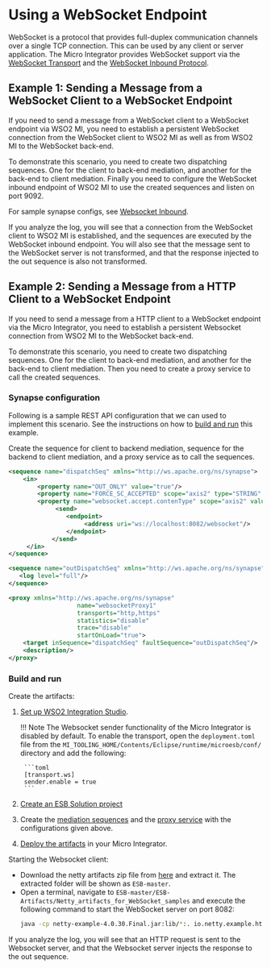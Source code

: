 # Using a WebSocket Endpoint

WebSocket is a protocol that provides full-duplex communication channels over a single TCP connection. This can be used by any client or server application. The Micro Integrator provides WebSocket support via the [WebSocket Transport](../../../../setup/transport_configurations/configuring-transports/#configuring-the-websocket-transport) and the [WebSocket Inbound Protocol](../../inbound_endpoint_examples/inbound-endpoint-secured-websocket).

## Example 1: Sending a Message from a WebSocket Client to a WebSocket Endpoint

If you need to send a message from a WebSocket client to a WebSocket
endpoint via WSO2 MI, you need to establish a
persistent WebSocket connection from the WebSocket client to WSO2 MI as well as from WSO2 MI to the
WebSocket back-end.

To demonstrate this scenario, you need to create two dispatching
sequences. One for the client to back-end mediation, and another for the
back-end to client mediation. Finally you need to configure the
WebSocket inbound endpoint of WSO2 MI to use the
created sequences and listen on port 9092.

For sample synapse configs, see [Websocket Inbound](../../inbound_endpoint_examples/inbound-endpoint-secured-websocket).

If you analyze the log, you will see that a connection from the
WebSocket client to WSO2 MI is established, and the
sequences are executed by the WebSocket inbound endpoint. You will also
see that the message sent to the WebSocket server is not transformed,
and that the response injected to the out sequence is also not
transformed.

## Example 2: Sending a Message from a HTTP Client to a WebSocket Endpoint

If you need to send a message from a HTTP client to a WebSocket endpoint
via the Micro Integrator, you need to establish
a persistent Websocket connection from WSO2 MI to the
WebSocket back-end.

To demonstrate this scenario, you need to create two dispatching
sequences. One for the client to back-end mediation, and another for the
back-end to client mediation. Then you need to create a proxy service to
call the created sequences.

### Synapse configuration
Following is a sample REST API configuration that we can used to implement this scenario. See the instructions on how to [build and run](#build-and-run) this example.

Create the sequence for client to backend mediation, sequence for the backend to client mediation, and a proxy service as to call the sequences.

```xml tab='Sequence (Backend Mediation)'
<sequence name="dispatchSeq" xmlns="http://ws.apache.org/ns/synapse">
    <in>
        <property name="OUT_ONLY" value="true"/>
        <property name="FORCE_SC_ACCEPTED" scope="axis2" type="STRING" value="true"/>
        <property name="websocket.accept.contenType" scope="axis2" value="application/json"/>
             <send>
                <endpoint>
                     <address uri="ws://localhost:8082/websocket"/>
                </endpoint>
            </send>
     </in>
</sequence>
```

```xml tab='Sequence (Backend to Client Mediation)'
<sequence name="outDispatchSeq" xmlns="http://ws.apache.org/ns/synapse">
   <log level="full"/>
</sequence>
```

```xml tab='Sequence (Proxy Service)'
<proxy xmlns="http://ws.apache.org/ns/synapse"
                   name="websocketProxy1"
                   transports="http,https"
                   statistics="disable"
                   trace="disable"
                   startOnLoad="true">
    <target inSequence="dispatchSeq" faultSequence="outDispatchSeq"/>
    <description/>
</proxy>
```

### Build and run

Create the artifacts:

1. [Set up WSO2 Integration Studio](../../../../develop/installing-WSO2-Integration-Studio).

    !!! Note
        The Websocket sender functionality of the Micro Integrator is disabled by default. To enable the transport, open the `deployment.toml` file from the `MI_TOOLING_HOME/Contents/Eclipse/runtime/microesb/conf/` directory and add the following: 

        ```toml
        [transport.ws]
        sender.enable = true
        ```
        
2. [Create an ESB Solution project](../../../../develop/creating-projects/#esb-config-project)
3. Create the [mediation sequences](../../../../develop/creating-artifacts/creating-reusable-sequences) and the [proxy service](../../../../develop/creating-artifacts/creating-a-proxy-service) with the configurations given above.
4. [Deploy the artifacts](../../../../develop/deploy-and-run) in your Micro Integrator.

Starting the Websocket client:

-  Download the netty artifacts zip file from [here](https://github.com/wso2-docs/ESB) and extract it. The extracted folder will be shown as `ESB-master`.
-  Open a terminal, navigate to `ESB-master/ESB-Artifacts/Netty_artifacts_for_WebSocket_samples` and execute the following command to start the WebSocket server on port 8082:
    ```bash
    java -cp netty-example-4.0.30.Final.jar:lib/*:. io.netty.example.http.websocketx.server.WebSocketServer
    ```

If you analyze the log, you will see that an HTTP request is sent to the
Websocket server, and that the Websocket server injects the response to
the out sequence.
